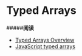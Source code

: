 # Typed Arrays

#####**阅读**
- [Typed Arrays Overview](http://html5index.org/Typed%20Arrays%20-%20Overview.html)
- [JavaScript typed arrays](https://developer.mozilla.org/en-US/docs/Web/JavaScript/Typed_arrays)